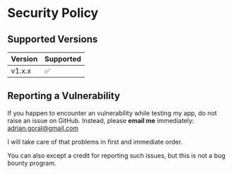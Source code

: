 # Security Policy

## Supported Versions

| Version | Supported          |
| ------- | ------------------ |
| v1.x.x | :white_check_mark: |

## Reporting a Vulnerability

If you happen to encounter an vulnerability while testing my app, do not raise an issue on GitHub.
Instead, please **email me** immediately: adrian.goral@gmail.com

I will take care of that problems in first and immediate order.

You can also except a credit for reporting such issues, but this is not a bug bounty program.
